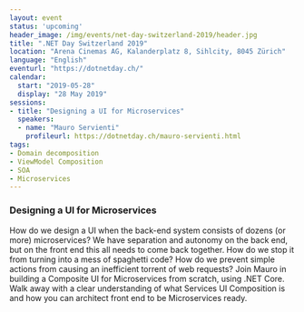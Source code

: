 ```yaml
---
layout: event
status: 'upcoming'
header_image: /img/events/net-day-switzerland-2019/header.jpg
title: ".NET Day Switzerland 2019"
location: "Arena Cinemas AG, Kalanderplatz 8, Sihlcity, 8045 Zürich"
language: "English"
eventurl: "https://dotnetday.ch/"
calendar:
  start: "2019-05-28"
  display: "28 May 2019"
sessions:
- title: "Designing a UI for Microservices"
  speakers:
  - name: "Mauro Servienti"
    profileurl: https://dotnetday.ch/mauro-servienti.html
tags:
- Domain decomposition
- ViewModel Composition
- SOA
- Microservices
---
```


### Designing a UI for Microservices

How do we design a UI when the back-end system consists of dozens (or more) microservices? We have separation and autonomy on the back end, but on the front end this all needs to come back together. How do we stop it from turning into a mess of spaghetti code? How do we prevent simple actions from causing an inefficient torrent of web requests? Join Mauro in building a Composite UI for Microservices from scratch, using .NET Core. Walk away with a clear understanding of what Services UI Composition is and how you can architect front end to be Microservices ready.
